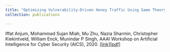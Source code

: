 ```yaml
---
title: "Optimizing Vulnerability-Driven Honey Traffic Using Game Theory"
collection: publications

---
```

Iffat Anjum, Mohammad Sujan Miah, Mu Zhu, Nazia Sharmin, Christopher Kiekintveld, William Enck, Munindar P Singh, AAAI Workshop on Artificial Intelligence for Cyber Security (AICS), 2020. [[link]](https://arxiv.org/abs/2002.09069)[[pdf]](https://arxiv.org/pdf/2002.09069.pdf)
